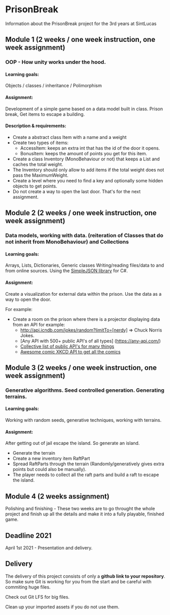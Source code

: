 # PrisonBreak
Information about the PrisonBreak project for the 3rd years at SintLucas

## Module 1 (2 weeks / one week instruction, one week assignment)
### OOP - How unity works under the hood.

#### Learning goals:
Objects / classes / inheritance / Polimorphism

#### Assignment:
Development of a simple game based on a data model built in class.
Prison break, Get items to escape a building.

#### Description & requirements:
* Create a abstract class Item with a name and a weight
* Create two types of items:
  * AccessItem: keeps an extra int that has the id of the door it opens.
  * BonusItem: keeps the amount of points you get for this item.
* Create a class Inventory (MonoBehaviour or not) that keeps a List<Item> and caches the total weight.
* The Inventory should only allow to add items if the total weight does not pass the MaximumWeight.
* Create a level where you need to find a key and optionally some hidden objects to get points.
* Do not create a way to open the last door. That's for the next assignment.

## Module 2  (2 weeks / one week instruction, one week assignment)
### Data models, working with data. (reiteration of Classes that do not inherit from MonoBehaviour) and Collections

#### Learning goals:
Arrays, Lists, Dictionaries, Generic classes
Writing/reading files/data to and from online sources.
Using the [SimpleJSON library](http://wiki.unity3d.com/index.php/SimpleJSON) for C#.

#### Assignment:
Create a visualization for external data within the prison. Use the data as a way to open the door.

For example:
* Create a room on the prison where there is a projector displaying data from an API for example:
  * http://api.icndb.com/jokes/random?limitTo=[nerdy] => Chuck Norris Jokes.
  * [Any API with 500+ public API's of all types] (https://any-api.com/)
  * [Collective list of public API's for many things](https://github.com/toddmotto/public-apis)
  * [Awesome comic XKCD API to get all the comics](https://xkcd.com/json.html)

## Module 3  (2 weeks / one week instruction, one week assignment)
### Generative algorithms. Seed controlled generation. Generating terrains.

#### Learning goals:
Working with random seeds, generative techniques, working with terrains.

#### Assignment:
After getting out of jail escape the island. So generate an island.
* Generate the terrain
* Create a new inventory item RaftPart
* Spread RaftParts through the terrain (Randomly/generatively gives extra points but could also be manually).
* The player needs to collect all the raft parts and build a raft to escape the island.

## Module 4 (2 weeks assignment)

Polishing and finishing - These two weeks are to go throught the whole project and finish up all the details and make it into a fully playable, finished game.

## Deadline 2021
April 1st 2021 - Presentation and delivery.

## Delivery
The delivery of this project consists of only a **github link to your repository**. So make sure Git is working for you from the start and be careful with commiting huge files.

Check out Git LFS for big files. 

Clean up your imported assets if you do not use them.
